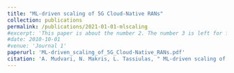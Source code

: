 ```yaml
---
title: "ML-driven scaling of 5G Cloud-Native RANs"
collection: publications
permalink: /publications/2021-01-01-mlscaling
#excerpt: 'This paper is about the number 2. The number 3 is left for future work.'
#date: 2010-10-01
#venue: 'Journal 1'
paperurl: 'ML-driven_scaling_of_5G_Cloud-Native_RANs.pdf'
citation: 'A. Mudvari, N. Makris, L. Tassiulas, " ML-driven scaling of 5G Cloud-Native RANs," IEEE Global Communications Conference (GLOBECOM), 2021'
---
```

